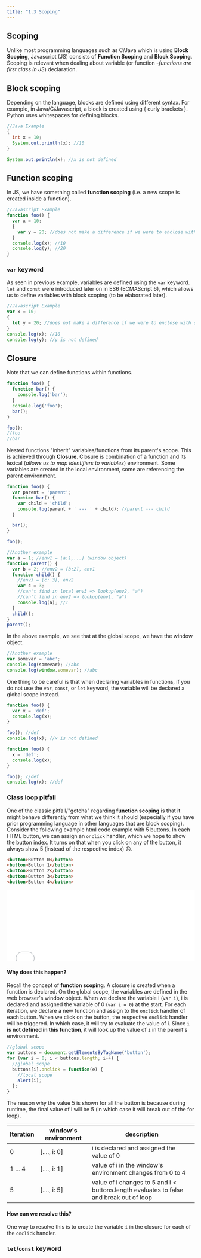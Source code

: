 ```yaml
---
title: "1.3 Scoping"
---
```


## Scoping

Unlike most programming languages such as C/Java which is using **Block
Scoping**, Javascript (JS) consists of **Function Scoping** and **Block
Scoping**. Scoping is relevant when dealing about variable (or
function -_functions are first class in JS_) declaration.

## Block scoping

Depending on the language, blocks are defined using different syntax. For
example, in Java/C/Javascript, a block is created using { curly brackets }.
Python uses whitespaces for defining blocks.

```java
//Java Example
{
  int x = 10;
  System.out.println(x); //10
}

System.out.println(x); //x is not defined
```

## Function scoping

In JS, we have something called **function scoping** (i.e. a new scope is
created inside a function).

```javascript
//Javascript Example
function foo() {
  var x = 10;
  {
    var y = 20; //does not make a difference if we were to enclose with { }
  }
  console.log(x); //10
  console.log(y); //20
}
```

### `var` keyword

As seen in previous example, variables are defined using the `var` keyword.
`let` and `const` were introduced later on in ES6 (ECMAScript 6), which allows
us to define variables with block scoping (to be elaborated later).

```javascript
//Javascript Example
var x = 10;
{
  let y = 20; //does not make a difference if we were to enclose with { }
}
console.log(x); //10
console.log(y); //y is not defined
```

## Closure

Note that we can define functions within functions.

```javascript
function foo() {
  function bar() {
    console.log('bar');
  }
  console.log('foo');
  bar();
}

foo();
//foo
//bar
```

Nested functions "inherit" variables/functions from its parent's scope. This is
achieved through **Closure**. Closure is combination of a function and its
lexical (_allows us to map identifiers to variables_) environment. Some
variables are created in the local environment, some are referencing the parent
environment.

```javascript
function foo() {
  var parent = 'parent';
  function bar() {
    var child = 'child';
    console.log(parent + ' --- ' + child); //parent --- child
  }

  bar();
}

foo();
```

```javascript
//Another example
var a = 1; //env1 = [a:1,...] (window object)
function parent() {
  var b = 2; //env2 = [b:2], env1
  function child() {
    //env3 = [c: 3], env2
    var c = 3;
    //can't find in local env3 => lookup(env2, "a")
    //can't find in env2 => lookup(env1, "a")
    console.log(a); //1
  }
  child();
}
parent();
```

In the above example, we see that at the global scope, we have the window
object.

```javascript
//Another example
var somevar = 'abc';
console.log(somevar); //abc
console.log(window.somevar); //abc
```

One thing to be careful is that when declaring variables in functions, if you do
not use the <code>var</code>, <code>const</code>, or <code>let</code> keyword,
the variable will be declared a global scope instead.

```javascript
function foo() {
  var x = 'def';
  console.log(x);
}

foo(); //def
console.log(x); //x is not defined
```

```javascript
function foo() {
  x = 'def';
  console.log(x);
}

foo(); //def
console.log(x); //def
```

### Class loop pitfall

One of the classic pitfall/"gotcha" regarding **function scoping** is that it
might behave differently from what we think it should (especially if you have
prior programming language in other languages that are block scoping). Consider
the following example html code example with 5 buttons. In each HTML button, we
can assign an `onclick` handler, which we hope to show the button index. It
turns on that when you click on any of the button, it always show 5 (instead of
the respective index) :angry:.

```html
<button>Button 0</button>
<button>Button 1</button>
<button>Button 2</button>
<button>Button 3</button>
<button>Button 4</button>
```

<iframe height='191' scrolling='no' title='Loop Pitfall' src='//codepen.io/hsianghui/embed/YLExbK/?height=191&theme-id=0&default-tab=js,result&embed-version=2' frameborder='no' allowtransparency='true' allowfullscreen='true' style='width: 100%;'>See the Pen <a href='https://codepen.io/hsianghui/pen/YLExbK/'>Loop Pitfall</a> by HsiangHui Lek (<a href='https://codepen.io/hsianghui'>@hsianghui</a>) on <a href='https://codepen.io'>CodePen</a>.
</iframe>

#### Why does this happen?

Recall the concept of **function scoping**. A closure is created when a function
is declared. On the global scope, the variables are defined in the web browser's
window object. When we declare the variable i (`var i`), i is declared and
assigned the variable of 0 (`var i = 0`) at the start. For each iteration, we
declare a new function and assign to the `onclick` handler of each button. When
we click on the button, the respective `onclick` handler will be triggered. In
which case, it will try to evaluate the value of i. Since `i` **is not defined
in this function**, it will look up the value of `i` in the parent's
environment.

```javascript
//global scope
var buttons = document.getElementsByTagName('button');
for (var i = 0; i < buttons.length; i++) {
  //global scope
  buttons[i].onclick = function(e) {
    //local scope
    alert(i);
  };
}
```

The reason why the value 5 is shown for all the button is because during
runtime, the final value of i will be 5 (in which case it will break out of the
for loop).

| Iteration | window's environment | description                                                                             |
| --------- | -------------------- | --------------------------------------------------------------------------------------- |
| 0         | [...., i: 0]         | i is declared and assigned the value of 0                                               |
| 1 ... 4   | [...., i: 1]         | value of i in the window's environment changes from 0 to 4                              |
| 5         | [...., i: 5]         | value of i changes to 5 and i < buttons.length evaluates to false and break out of loop |

#### How can we resolve this?

One way to resolve this is to create the variable `i` in the closure for each of
the `onclick` handler.

### `let`/`const` keyword
